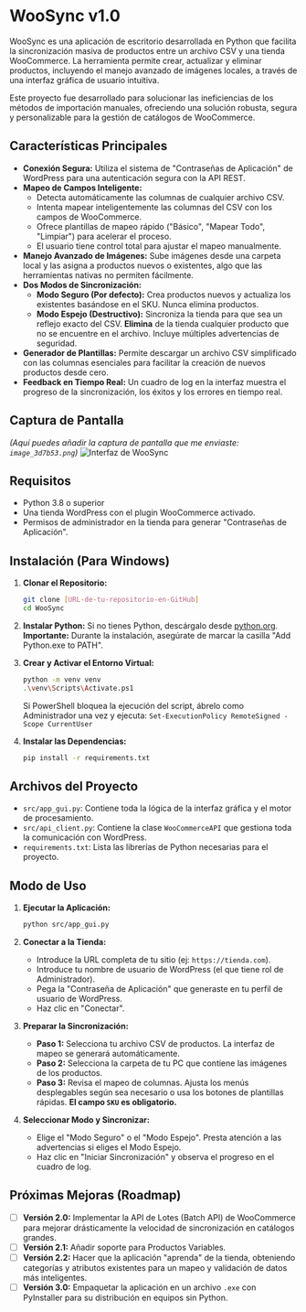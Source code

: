# WooSync v1.0

WooSync es una aplicación de escritorio desarrollada en Python que facilita la sincronización masiva de productos entre un archivo CSV y una tienda WooCommerce. La herramienta permite crear, actualizar y eliminar productos, incluyendo el manejo avanzado de imágenes locales, a través de una interfaz gráfica de usuario intuitiva.

Este proyecto fue desarrollado para solucionar las ineficiencias de los métodos de importación manuales, ofreciendo una solución robusta, segura y personalizable para la gestión de catálogos de WooCommerce.

## Características Principales

- **Conexión Segura:** Utiliza el sistema de "Contraseñas de Aplicación" de WordPress para una autenticación segura con la API REST.
- **Mapeo de Campos Inteligente:**
    - Detecta automáticamente las columnas de cualquier archivo CSV.
    - Intenta mapear inteligentemente las columnas del CSV con los campos de WooCommerce.
    - Ofrece plantillas de mapeo rápido ("Básico", "Mapear Todo", "Limpiar") para acelerar el proceso.
    - El usuario tiene control total para ajustar el mapeo manualmente.
- **Manejo Avanzado de Imágenes:** Sube imágenes desde una carpeta local y las asigna a productos nuevos o existentes, algo que las herramientas nativas no permiten fácilmente.
- **Dos Modos de Sincronización:**
    - **Modo Seguro (Por defecto):** Crea productos nuevos y actualiza los existentes basándose en el SKU. Nunca elimina productos.
    - **Modo Espejo (Destructivo):** Sincroniza la tienda para que sea un reflejo exacto del CSV. **Elimina** de la tienda cualquier producto que no se encuentre en el archivo. Incluye múltiples advertencias de seguridad.
- **Generador de Plantillas:** Permite descargar un archivo CSV simplificado con las columnas esenciales para facilitar la creación de nuevos productos desde cero.
- **Feedback en Tiempo Real:** Un cuadro de log en la interfaz muestra el progreso de la sincronización, los éxitos y los errores en tiempo real.

## Captura de Pantalla

*(Aquí puedes añadir la captura de pantalla que me enviaste: `image_3d7b53.png`)*
![Interfaz de WooSync](https://i.imgur.com/your-image-url.png)

## Requisitos

- Python 3.8 o superior
- Una tienda WordPress con el plugin WooCommerce activado.
- Permisos de administrador en la tienda para generar "Contraseñas de Aplicación".

## Instalación (Para Windows)

1.  **Clonar el Repositorio:**
    ```bash
    git clone [URL-de-tu-repositorio-en-GitHub]
    cd WooSync
    ```

2.  **Instalar Python:**
    Si no tienes Python, descárgalo desde [python.org](https://www.python.org/downloads/). **Importante:** Durante la instalación, asegúrate de marcar la casilla "Add Python.exe to PATH".

3.  **Crear y Activar el Entorno Virtual:**
    ```bash
    python -m venv venv
    .\venv\Scripts\Activate.ps1
    ```
    Si PowerShell bloquea la ejecución del script, ábrelo como Administrador una vez y ejecuta:
    `Set-ExecutionPolicy RemoteSigned -Scope CurrentUser`

4.  **Instalar las Dependencias:**
    ```bash
    pip install -r requirements.txt
    ```

## Archivos del Proyecto

- `src/app_gui.py`: Contiene toda la lógica de la interfaz gráfica y el motor de procesamiento.
- `src/api_client.py`: Contiene la clase `WooCommerceAPI` que gestiona toda la comunicación con WordPress.
- `requirements.txt`: Lista las librerías de Python necesarias para el proyecto.

## Modo de Uso

1.  **Ejecutar la Aplicación:**
    ```bash
    python src/app_gui.py
    ```

2.  **Conectar a la Tienda:**
    - Introduce la URL completa de tu sitio (ej: `https://tienda.com`).
    - Introduce tu nombre de usuario de WordPress (el que tiene rol de Administrador).
    - Pega la "Contraseña de Aplicación" que generaste en tu perfil de usuario de WordPress.
    - Haz clic en "Conectar".

3.  **Preparar la Sincronización:**
    - **Paso 1:** Selecciona tu archivo CSV de productos. La interfaz de mapeo se generará automáticamente.
    - **Paso 2:** Selecciona la carpeta de tu PC que contiene las imágenes de los productos.
    - **Paso 3:** Revisa el mapeo de columnas. Ajusta los menús desplegables según sea necesario o usa los botones de plantillas rápidas. **El campo `SKU` es obligatorio.**

4.  **Seleccionar Modo y Sincronizar:**
    - Elige el "Modo Seguro" o el "Modo Espejo". Presta atención a las advertencias si eliges el Modo Espejo.
    - Haz clic en "Iniciar Sincronización" y observa el progreso en el cuadro de log.

## Próximas Mejoras (Roadmap)

- [ ] **Versión 2.0:** Implementar la API de Lotes (Batch API) de WooCommerce para mejorar drásticamente la velocidad de sincronización en catálogos grandes.
- [ ] **Versión 2.1:** Añadir soporte para Productos Variables.
- [ ] **Versión 2.2:** Hacer que la aplicación "aprenda" de la tienda, obteniendo categorías y atributos existentes para un mapeo y validación de datos más inteligentes.
- [ ] **Versión 3.0:** Empaquetar la aplicación en un archivo `.exe` con PyInstaller para su distribución en equipos sin Python.